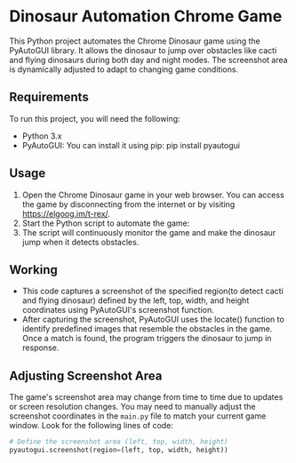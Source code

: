 # Dinosaur Automation Chrome Game

This Python project automates the Chrome Dinosaur game using the PyAutoGUI library. It allows the dinosaur to jump over obstacles like cacti and flying dinosaurs during both day and night modes. The screenshot area is dynamically adjusted to adapt to changing game conditions.


## Requirements

To run this project, you will need the following:

- Python 3.x
- PyAutoGUI: You can install it using pip: pip install pyautogui


## Usage

1. Open the Chrome Dinosaur game in your web browser. You can access the game by disconnecting from the internet or by visiting https://elgoog.im/t-rex/.
2. Start the Python script to automate the game:
3. The script will continuously monitor the game and make the dinosaur jump when it detects obstacles.

## Working 
- This code captures a screenshot of the specified region(to detect cacti and flying dinosaur) defined by the left, top, width, and height coordinates using PyAutoGUI's screenshot function.
- After capturing the screenshot, PyAutoGUI uses the locate() function to identify predefined images that resemble the obstacles in the game. Once a match is found, the program triggers the dinosaur to jump in response.

## Adjusting Screenshot Area

The game's screenshot area may change from time to time due to updates or screen resolution changes. You may need to manually adjust the screenshot coordinates in the `main.py` file to match your current game window. Look for the following lines of code:

```python
# Define the screenshot area (left, top, width, height)
pyautogui.screenshot(region=(left, top, width, height)) 